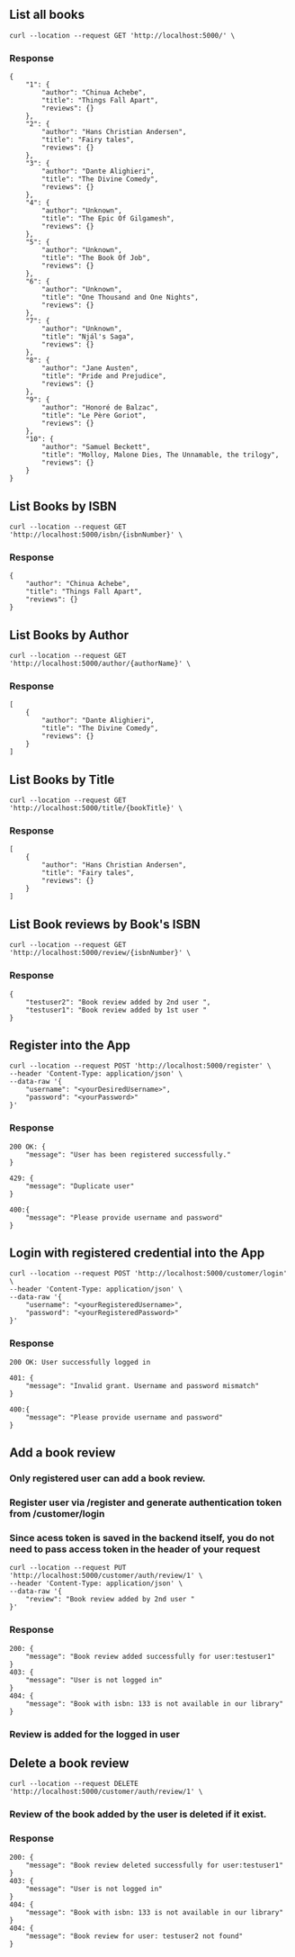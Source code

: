 ## List all books

```
curl --location --request GET 'http://localhost:5000/' \
```

### Response

```
{
    "1": {
        "author": "Chinua Achebe",
        "title": "Things Fall Apart",
        "reviews": {}
    },
    "2": {
        "author": "Hans Christian Andersen",
        "title": "Fairy tales",
        "reviews": {}
    },
    "3": {
        "author": "Dante Alighieri",
        "title": "The Divine Comedy",
        "reviews": {}
    },
    "4": {
        "author": "Unknown",
        "title": "The Epic Of Gilgamesh",
        "reviews": {}
    },
    "5": {
        "author": "Unknown",
        "title": "The Book Of Job",
        "reviews": {}
    },
    "6": {
        "author": "Unknown",
        "title": "One Thousand and One Nights",
        "reviews": {}
    },
    "7": {
        "author": "Unknown",
        "title": "Njál's Saga",
        "reviews": {}
    },
    "8": {
        "author": "Jane Austen",
        "title": "Pride and Prejudice",
        "reviews": {}
    },
    "9": {
        "author": "Honoré de Balzac",
        "title": "Le Père Goriot",
        "reviews": {}
    },
    "10": {
        "author": "Samuel Beckett",
        "title": "Molloy, Malone Dies, The Unnamable, the trilogy",
        "reviews": {}
    }
}
```

## List Books by ISBN

```
curl --location --request GET 'http://localhost:5000/isbn/{isbnNumber}' \
```

### Response

```
{
    "author": "Chinua Achebe",
    "title": "Things Fall Apart",
    "reviews": {}
}
```

## List Books by Author

```
curl --location --request GET 'http://localhost:5000/author/{authorName}' \
```

### Response

```
[
    {
        "author": "Dante Alighieri",
        "title": "The Divine Comedy",
        "reviews": {}
    }
]
```

## List Books by Title

```
curl --location --request GET 'http://localhost:5000/title/{bookTitle}' \
```

### Response

```
[
    {
        "author": "Hans Christian Andersen",
        "title": "Fairy tales",
        "reviews": {}
    }
]
```

## List Book reviews by Book's ISBN

```
curl --location --request GET 'http://localhost:5000/review/{isbnNumber}' \
```

### Response

```
{
    "testuser2": "Book review added by 2nd user ",
    "testuser1": "Book review added by 1st user "
}
```

## Register into the App

```
curl --location --request POST 'http://localhost:5000/register' \
--header 'Content-Type: application/json' \
--data-raw '{
    "username": "<yourDesiredUsername>",
    "password": "<yourPassword>"
}'
```

### Response

```
200 OK: {
    "message": "User has been registered successfully."
}

429: {
    "message": "Duplicate user"
}

400:{
    "message": "Please provide username and password"
}
```

## Login with registered credential into the App

```
curl --location --request POST 'http://localhost:5000/customer/login' \
--header 'Content-Type: application/json' \
--data-raw '{
    "username": "<yourRegisteredUsername>",
    "password": "<yourRegisteredPassword>"
}'
```

### Response

```
200 OK: User successfully logged in

401: {
    "message": "Invalid grant. Username and password mismatch"
}

400:{
    "message": "Please provide username and password"
}
```

## Add a book review

### Only registered user can add a book review.

### Register user via /register and generate authentication token from /customer/login

### Since acess token is saved in the backend itself, you do not need to pass access token in the header of your request

```
curl --location --request PUT 'http://localhost:5000/customer/auth/review/1' \
--header 'Content-Type: application/json' \
--data-raw '{
    "review": "Book review added by 2nd user "
}'
```

### Response

```
200: {
    "message": "Book review added successfully for user:testuser1"
}
403: {
    "message": "User is not logged in"
}
404: {
    "message": "Book with isbn: 133 is not available in our library"
}
```

### Review is added for the logged in user

## Delete a book review

```
curl --location --request DELETE 'http://localhost:5000/customer/auth/review/1' \
```

### Review of the book added by the user is deleted if it exist.

### Response

```
200: {
    "message": "Book review deleted successfully for user:testuser1"
}
403: {
    "message": "User is not logged in"
}
404: {
    "message": "Book with isbn: 133 is not available in our library"
}
404: {
    "message": "Book review for user: testuser2 not found"
}
```
